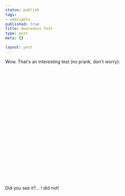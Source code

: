 ```yaml
--- 
status: publish
tags: 
- websights
published: true
title: Awareness Test
type: post
meta: {}

layout: post
---
```

Wow. That's an interesting test (no prank, don't worry):

<object width="425" height="355"><param name="movie" value="http://www.youtube.com/v/Ahg6qcgoay4&hl=en"></param><param name="wmode" value="transparent"></param><embed src="http://www.youtube.com/v/Ahg6qcgoay4&hl=en" type="application/x-shockwave-flash" wmode="transparent" width="425" height="355"></embed></object>

<!--more-->
Did you see it?... I did not!
